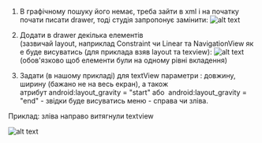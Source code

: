 1. В графічному пошуку його немає, треба зайти в xml і на початку почати писати drawer, тоді студія запропонує замінити:
![alt text](pictures/DrawerLayout-1.png)

2. Додати в drawer декілька елементів (зазвичай layout, наприклад Constraint чи Linear та NavigationView яке буде висуватись (для приклада взяв layout та texview):
![alt text](pictures/DrawerLayout-2.png)
(обов'язково щоб елементи були на одному рівні вкладення) 

2.  Задати (в нашому прикладі) для textView параметри : довжину, ширину (бажано не на весь екран), а також атрибут android:layout_gravity = "start" або  android:layout_gravity = "end" - звідки буде висуватись меню - справа чи зліва. 
    

Приклад: зліва направо витягнули textview

![alt text](pictures/DrawerLayout-2.png)
